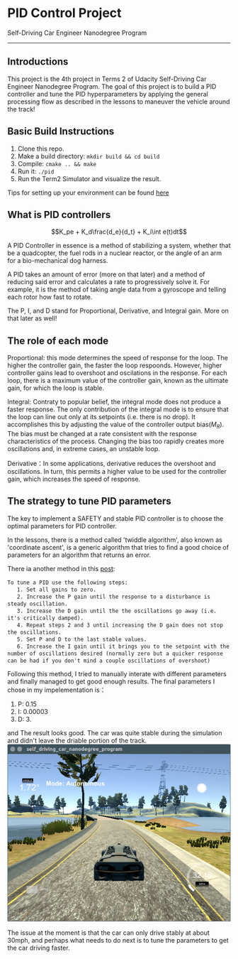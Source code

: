 # PID Control Project

Self-Driving Car Engineer Nanodegree Program

---

## Introductions

This project is the 4th project in Terms 2 of Udacity Self-Driving Car Engineer Nanodegree Program. The goal of this project is to build a PID controller and tune the PID hyperparameters by applying the general processing flow as described in the lessons to maneuver the vehicle around the track!

## Basic Build Instructions

1. Clone this repo.
2. Make a build directory: `mkdir build && cd build`
3. Compile: `cmake .. && make`
4. Run it: `./pid`
5. Run the Term2 Simulator and visualize the result.

Tips for setting up your environment can be found [here](https://classroom.udacity.com/nanodegrees/nd013/parts/40f38239-66b6-46ec-ae68-03afd8a601c8/modules/0949fca6-b379-42af-a919-ee50aa304e6a/lessons/f758c44c-5e40-4e01-93b5-1a82aa4e044f/concepts/23d376c7-0195-4276-bdf0-e02f1f3c665d)

## What is PID controllers

$$K_pe + K_d\frac{d_e}{d_t} + K_i\int e(t)dt$$

A PID Controller in essence is a method of stabilizing a system, whether that be a quadcopter, the fuel rods in a nuclear reactor, or the angle of an arm for a bio-mechanical dog harness.

A PID takes an amount of error (more on that later) and a method of reducing said error and calculates a rate to progressively solve it. For example, it is the method of taking angle data from a gyroscope and telling each rotor how fast to rotate.

The P, I, and D stand for Proportional, Derivative, and Integral gain. More on that later as well!

## The role of each mode

Proportional: this mode determines the speed of response for the loop. The higher the controller gain, the faster the loop respoonds. However, higher controller gains lead to overshoot and oscilations in the response. For each loop, there is a maximum value of the controller gain, known as the ultimate gain, for which the loop is stable.

Integral: Contraty to popular belief, the integral mode does not produce a faster response. The only contribution of the integral mode is to ensure that the loop can line out only at its setpoints (i.e. there is no drop). It accomplishes this by adjusting the value of the controller output bias($M_R$). The bias must be changed at a rate consistent with the response characteristics of the process. Changing the bias too rapidly creates more oscillations and, in extreme cases, an unstable loop.

Derivative：In some applications, derivative reduces the overshoot and oscillations. In turn, this permits a higher value to be used for the controller gain, which increases the speed of response.

## The strategy to tune PID parameters

The key to implement a SAFETY and stable PID controller is to choose the optimal parameters for PID controller.

In the lessons, there is a method called 'twiddle algorithm', also known as 'coordinate ascent', is a  generic algorithm that tries to find a good choice of parameters for an algorithm that returns an error.

There ia another method in this [post](https://robotics.stackexchange.com/questions/167/what-are-good-strategies-for-tuning-pid-loops):

    To tune a PID use the following steps:
       1. Set all gains to zero.
       2. Increase the P gain until the response to a disturbance is steady oscillation.
       3. Increase the D gain until the the oscillations go away (i.e. it's critically damped).
       4. Repeat steps 2 and 3 until increasing the D gain does not stop the oscillations.
       5. Set P and D to the last stable values.
       6. Increase the I gain until it brings you to the setpoint with the number of oscillations desired (normally zero but a quicker response can be had if you don't mind a couple oscillations of overshoot)

Following this method, I tried to manually interate with different parameters and finally managed to get good enough results. The final parameters I chose in my impelementation is：

1. P: 0.15
2. I: 0.00003
3. D: 3.

and The result looks good. The car was quite stable during the simulation and didn't leave the driable portion of the track.
![The screenshot of simulation](./images/pid.png)

The issue at the moment is that the car can only drive stably at about 30mph, and perhaps what needs to do next is to tune the parameters to get the car driving faster.